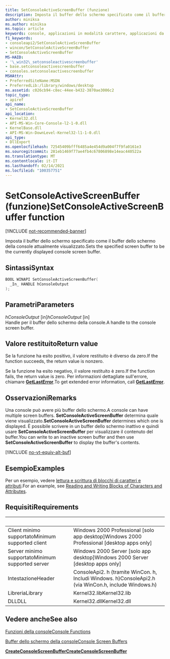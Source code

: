 ```yaml
---
title: SetConsoleActiveScreenBuffer (funzione)
description: Imposta il buffer dello schermo specificato come il buffer dello schermo della console attualmente visualizzato.
author: miniksa
ms.author: miniksa
ms.topic: article
keywords: console, applicazioni in modalità carattere, applicazioni da riga di comando, applicazioni di terminale, api della console
f1_keywords:
- consoleapi2/SetConsoleActiveScreenBuffer
- wincon/SetConsoleActiveScreenBuffer
- SetConsoleActiveScreenBuffer
MS-HAID:
- '\_win32\_setconsoleactivescreenbuffer'
- base.setconsoleactivescreenbuffer
- consoles.setconsoleactivescreenbuffer
MSHAttr:
- PreferredSiteName:MSDN
- PreferredLib:/library/windows/desktop
ms.assetid: c026cb94-c8ec-44ee-b432-3870ae3006c2
topic_type:
- apiref
api_name:
- SetConsoleActiveScreenBuffer
api_location:
- Kernel32.dll
- API-MS-Win-Core-Console-l2-1-0.dll
- KernelBase.dll
- API-MS-Win-DownLevel-Kernel32-l1-1-0.dll
api_type:
- DllExport
ms.openlocfilehash: 72545409bfff6485a4e454d9a004f7f9fa0161e3
ms.sourcegitcommit: 281eb1469f77ae4fb4c67806898e14eac440522a
ms.translationtype: MT
ms.contentlocale: it-IT
ms.lasthandoff: 02/14/2021
ms.locfileid: "100357751"
---
```

# <a name="setconsoleactivescreenbuffer-function"></a><span data-ttu-id="e1fdb-104">SetConsoleActiveScreenBuffer (funzione)</span><span class="sxs-lookup"><span data-stu-id="e1fdb-104">SetConsoleActiveScreenBuffer function</span></span>

[!INCLUDE [not-recommended-banner](./includes/not-recommended-banner.md)]

<span data-ttu-id="e1fdb-105">Imposta il buffer dello schermo specificato come il buffer dello schermo della console attualmente visualizzato.</span><span class="sxs-lookup"><span data-stu-id="e1fdb-105">Sets the specified screen buffer to be the currently displayed console screen buffer.</span></span>

## <a name="syntax"></a><span data-ttu-id="e1fdb-106">Sintassi</span><span class="sxs-lookup"><span data-stu-id="e1fdb-106">Syntax</span></span>

```C
BOOL WINAPI SetConsoleActiveScreenBuffer(
  _In_ HANDLE hConsoleOutput
);
```

## <a name="parameters"></a><span data-ttu-id="e1fdb-107">Parametri</span><span class="sxs-lookup"><span data-stu-id="e1fdb-107">Parameters</span></span>

<span data-ttu-id="e1fdb-108">*hConsoleOutput* \[in\]</span><span class="sxs-lookup"><span data-stu-id="e1fdb-108">*hConsoleOutput* \[in\]</span></span>  
<span data-ttu-id="e1fdb-109">Handle per il buffer dello schermo della console.</span><span class="sxs-lookup"><span data-stu-id="e1fdb-109">A handle to the console screen buffer.</span></span>

## <a name="return-value"></a><span data-ttu-id="e1fdb-110">Valore restituito</span><span class="sxs-lookup"><span data-stu-id="e1fdb-110">Return value</span></span>

<span data-ttu-id="e1fdb-111">Se la funzione ha esito positivo, il valore restituito è diverso da zero.</span><span class="sxs-lookup"><span data-stu-id="e1fdb-111">If the function succeeds, the return value is nonzero.</span></span>

<span data-ttu-id="e1fdb-112">Se la funzione ha esito negativo, il valore restituito è zero.</span><span class="sxs-lookup"><span data-stu-id="e1fdb-112">If the function fails, the return value is zero.</span></span> <span data-ttu-id="e1fdb-113">Per informazioni dettagliate sull'errore, chiamare [**GetLastError**](/windows/win32/api/errhandlingapi/nf-errhandlingapi-getlasterror).</span><span class="sxs-lookup"><span data-stu-id="e1fdb-113">To get extended error information, call [**GetLastError**](/windows/win32/api/errhandlingapi/nf-errhandlingapi-getlasterror).</span></span>

## <a name="remarks"></a><span data-ttu-id="e1fdb-114">Osservazioni</span><span class="sxs-lookup"><span data-stu-id="e1fdb-114">Remarks</span></span>

<span data-ttu-id="e1fdb-115">Una console può avere più buffer dello schermo.</span><span class="sxs-lookup"><span data-stu-id="e1fdb-115">A console can have multiple screen buffers.</span></span> <span data-ttu-id="e1fdb-116">**SetConsoleActiveScreenBuffer** determina quale viene visualizzato.</span><span class="sxs-lookup"><span data-stu-id="e1fdb-116">**SetConsoleActiveScreenBuffer** determines which one is displayed.</span></span> <span data-ttu-id="e1fdb-117">È possibile scrivere in un buffer dello schermo inattivo e quindi usare **SetConsoleActiveScreenBuffer** per visualizzare il contenuto del buffer.</span><span class="sxs-lookup"><span data-stu-id="e1fdb-117">You can write to an inactive screen buffer and then use **SetConsoleActiveScreenBuffer** to display the buffer's contents.</span></span>

[!INCLUDE [no-vt-equiv-alt-buf](./includes/no-vt-equiv-alt-buf.md)]

## <a name="examples"></a><span data-ttu-id="e1fdb-118">Esempio</span><span class="sxs-lookup"><span data-stu-id="e1fdb-118">Examples</span></span>

<span data-ttu-id="e1fdb-119">Per un esempio, vedere [lettura e scrittura di blocchi di caratteri e attributi](reading-and-writing-blocks-of-characters-and-attributes.md).</span><span class="sxs-lookup"><span data-stu-id="e1fdb-119">For an example, see [Reading and Writing Blocks of Characters and Attributes](reading-and-writing-blocks-of-characters-and-attributes.md).</span></span>

## <a name="requirements"></a><span data-ttu-id="e1fdb-120">Requisiti</span><span class="sxs-lookup"><span data-stu-id="e1fdb-120">Requirements</span></span>

| &nbsp; | &nbsp; |
|-|-|
| <span data-ttu-id="e1fdb-121">Client minimo supportato</span><span class="sxs-lookup"><span data-stu-id="e1fdb-121">Minimum supported client</span></span> | <span data-ttu-id="e1fdb-122">Windows 2000 Professional \[solo app desktop\]</span><span class="sxs-lookup"><span data-stu-id="e1fdb-122">Windows 2000 Professional \[desktop apps only\]</span></span> |
| <span data-ttu-id="e1fdb-123">Server minimo supportato</span><span class="sxs-lookup"><span data-stu-id="e1fdb-123">Minimum supported server</span></span> | <span data-ttu-id="e1fdb-124">Windows 2000 Server \[solo app desktop\]</span><span class="sxs-lookup"><span data-stu-id="e1fdb-124">Windows 2000 Server \[desktop apps only\]</span></span> |
| <span data-ttu-id="e1fdb-125">Intestazione</span><span class="sxs-lookup"><span data-stu-id="e1fdb-125">Header</span></span> | <span data-ttu-id="e1fdb-126">ConsoleApi2. h (tramite WinCon. h, Includi Windows. h)</span><span class="sxs-lookup"><span data-stu-id="e1fdb-126">ConsoleApi2.h (via WinCon.h, include Windows.h)</span></span> |
| <span data-ttu-id="e1fdb-127">Libreria</span><span class="sxs-lookup"><span data-stu-id="e1fdb-127">Library</span></span> | <span data-ttu-id="e1fdb-128">Kernel32.lib</span><span class="sxs-lookup"><span data-stu-id="e1fdb-128">Kernel32.lib</span></span> |
| <span data-ttu-id="e1fdb-129">DLL</span><span class="sxs-lookup"><span data-stu-id="e1fdb-129">DLL</span></span> | <span data-ttu-id="e1fdb-130">Kernel32.dll</span><span class="sxs-lookup"><span data-stu-id="e1fdb-130">Kernel32.dll</span></span> |

## <a name="see-also"></a><span data-ttu-id="e1fdb-131">Vedere anche</span><span class="sxs-lookup"><span data-stu-id="e1fdb-131">See also</span></span>

[<span data-ttu-id="e1fdb-132">Funzioni della console</span><span class="sxs-lookup"><span data-stu-id="e1fdb-132">Console Functions</span></span>](console-functions.md)

[<span data-ttu-id="e1fdb-133">Buffer dello schermo della console</span><span class="sxs-lookup"><span data-stu-id="e1fdb-133">Console Screen Buffers</span></span>](console-screen-buffers.md)

[<span data-ttu-id="e1fdb-134">**CreateConsoleScreenBuffer**</span><span class="sxs-lookup"><span data-stu-id="e1fdb-134">**CreateConsoleScreenBuffer**</span></span>](createconsolescreenbuffer.md)